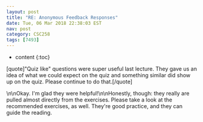 ```yaml
---
layout: post
title: "RE: Anonymous Feedback Responses"
date: Tue, 06 Mar 2018 22:38:03 EST
nav: post
category: CSC258
tags: [7493]
---
```


* content
{:toc}

[quote]"Quiz like" questions were super useful last lecture. They gave us an idea of what we could expect on the quiz and something similar did show up on the quiz. Please continue to do that.[/quote]
<!-- more -->
<p>\n\nOkay. I'm glad they were helpful!\n\nHonestly, though: they really are pulled almost directly from the exercises. Please take a look at the recommended exercises, as well. They're good practice, and they can guide the reading.</p>
